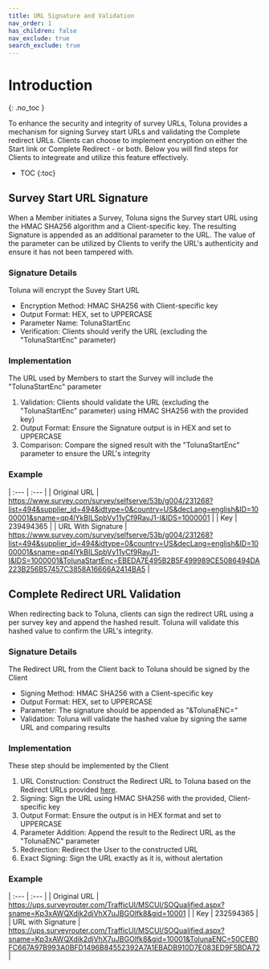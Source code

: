 ```yaml
---
title: URL Signature and Validation
nav_order: 1
has_children: false
nav_exclude: true
search_exclude: true
---
```


# Introduction
{: .no_toc }

To enhance the security and integrity of survey URLs, Toluna provides a mechanism for signing Survey start URLs and validating the Complete redirect URLs. Clients can choose to implement encryption on either the Start link or Complete Redirect - or both. Below you will find steps for Clients to integreate and utilize this feature effectively. 


* TOC
{:toc}


## Survey Start URL Signature

When a Member initiates a Survey, Toluna signs the Survey start URL using the HMAC SHA256 algorithm and a Client-specific key. The resulting Signature is appended as an additional parameter to the URL. The value of the parameter can be utilized by Clients to verify the URL's authenticity and ensure it has not been tampered with. 

### Signature Details

Toluna will encrypt the Suvey Start URL
- Encryption Method: HMAC SHA256 with Client-specific key
- Output Format: HEX, set to UPPERCASE
- Parameter Name: TolunaStartEnc
- Verification: Clients should verify the URL (excluding the "TolunaStartEnc" parameter)

### Implementation

The URL used by Members to start the Survey will include the "TolunaStartEnc" parameter

1. Validation: Clients should validate the URL (excluding the "TolunaStartEnc" parameter) using HMAC SHA256 with the provided key)
2. Output Format: Ensure the Signature output is in HEX and set to UPPERCASE
3. Comparison: Compare the signed result with the "TolunaStartEnc" parameter to ensure the URL's integrity

### Example


| :--- | :--- |
| Original URL | https://www.survey.com/survey/selfserve/53b/g004/231268?list=494&supplier_id=494&idtype=0&country=US&decLang=english&ID=1000001&sname=qp4lYkBILSpbVy11yCf9RayJ1-I&IDS=1000001 |
| Key | 239494365 |
| URL With Signature | https://www.survey.com/survey/selfserve/53b/g004/231268?list=494&supplier_id=494&idtype=0&country=US&decLang=english&ID=1000001&sname=qp4lYkBILSpbVy11yCf9RayJ1-I&IDS=1000001&TolunaStartEnc=EBEDA7E495B2B5F499989CE5086494DA223B256B57457C3858A16666A2414BA5 |


## Complete Redirect URL Validation

When redirecting back to Toluna, clients can sign the redirect URL using a per survey key and append the hashed result. Toluna will validate this hashed value to confirm the URL's integrity.

### Signature Details

The Redirect URL from the Client back to Toluna should be signed by the Client
- Signing Method: HMAC SHA256 with a Client-specific key
- Output Format: HEX, set to UPPERCASE
- Parameter: The signature should be appended as "&TolunaENC="
- Validation: Toluna will validate the hashed value by signing the same URL and comparing results

### Implementation

These step should be implemented by the Client

1. URL Construction: Construct the Redirect URL to Toluna based on the Redirect URLs provided [here](/servertoserver/redirectingMember.html).
2. Signing: Sign the URL using HMAC SHA256 with the provided, Client-specific key
3. Output Format: Ensure the output is in HEX format and set to UPPERCASE
4. Parameter Addition: Append the result to the Redirect URL as the "TolunaENC" parameter
5. Redirection: Redirect the User to the constructed URL
6. Exact Signing: Sign the URL exactly as it is, without alertation

### Example

| :--- | :--- |
| Original URL | https://ups.surveyrouter.com/TrafficUI/MSCUI/SOQualified.aspx?sname=Kp3xAWQXdik2djVhX7uJBGOlfk8&gid=10001 |
| Key | 232594365 |
| URL with Signature | https://ups.surveyrouter.com/TrafficUI/MSCUI/SOQualified.aspx?sname=Kp3xAWQXdik2djVhX7uJBGOlfk8&gid=10001&TolunaENC=50CEB0FC667A97B993A0BFD1496B84552392A7A1EBADB910D7E083ED9F5BDA72 |
